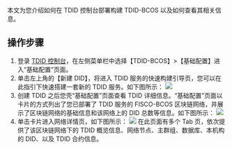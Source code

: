 本文为您介绍如何在 TDID 控制台部署构建 TDID-BCOS 以及如何查看其相关信息。


## 操作步骤


1. 登录 [TDID 控制台](https://console.cloud.tencent.com/tdid)，在左侧菜单栏中选择【TDID-BCOS】>【基础配置】进入“基础配置”页面。
2. 单击左上角的【新建 DID】，将进入 TDID 服务的快速构建引导页，您可以在此指引下快速搭建一套新的 TDID 服务。如下图所示：
   ![](https://main.qcloudimg.com/raw/c42e95f832cd8f1e925456a50d055407.png)
3. 创建 TDID 之后您壳“基础配置”页面查看 TDID 详细信息。“基础配置”页面以卡片的方式列出了您已部署了 TDID 服务的 FISCO-BCOS 区块链网络，并展示了区块链网络的基础信息和该网络上的 DID 总数等信息。如下图所示：
   ![](https://main.qcloudimg.com/raw/d162aa5a5b9adec8eee6dcc02b93748c.png)
4. 单击卡片进入网络详情页，如下图所示：
   ![](https://main.qcloudimg.com/raw/d86bc5e71b26121207434777da76c9c7.png)
   在此页面有多个 Tab 页，依次提供了该区块链网络下的 TDID 概览信息、网络节点、主群组、数据库、本机构的 DID、以及 TDID 合约信息。

